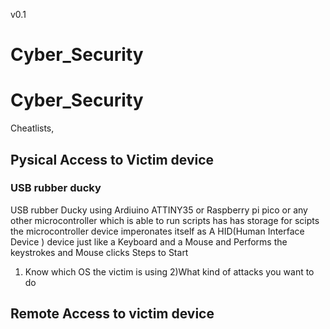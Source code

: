 v0.1
# <B> Cyber_Security </b>
# Cyber_Security 
Cheatlists,
## Pysical  Access to Victim device 
### USB rubber ducky
 USB rubber Ducky using Ardiuino ATTINY35 or Raspberry pi pico
or any other microcontroller which is able to run scripts has has storage for scipts 
the microcontroller device imperonates itself as A HID(Human Interface Device ) device  just like a Keyboard and a Mouse 
and Performs the keystrokes and Mouse clicks 
Steps to Start
1) Know which OS the victim is using 
2)What kind of attacks you want to do
## Remote Access to victim device